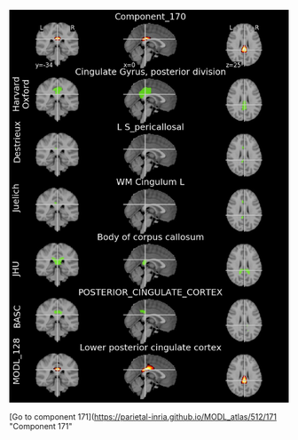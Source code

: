 


![170](preliminary/170.jpg "Component 170")

[Go to component 171](https://parietal-inria.github.io/MODL_atlas/512/171 "Component 171"